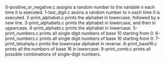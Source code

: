 0-positive_or_negative.c assigns a random number to the variable n each time it is executed.
1-last_digit.c assins a random number to n each time it is executed.
2-print_alphabet.c prints the alphabet in lowercase, followed by a new line.
3-print_alphabets.c prints the alphabet in lowercase, and then in uppercase.
4-print_alphabt.c prints the alphabet in lowercase.
5-print_numbers.c prints all single digit numbers of base 10 starting from 0.
6-print_numberz.c prints all single digit numbers of base 10 starting from 0.
7-print_tebahpla.c prints the lowercase alphabet in reverse.
8-print_base16.c prints all the numbers of base 16 in lowercase.
9-print_comb.c prints all possible combinations of single-digit numbers.
